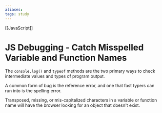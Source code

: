 ```yaml
---
aliases:
tags: study
---
```

[[JavaScript]]
# JS Debugging - Catch Misspelled Variable and Function Names
The `console.log()` and `typeof` methods are the two primary ways to check intermediate values and types of program output.

A common form of bug is the reference error, and one that fast typers can run into is the spelling error.

Transposed, missing, or mis-capitalized characters in a variable or function name will have the browser looking for an object that doesn't exist.